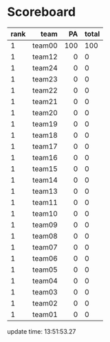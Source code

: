 # Scoreboard
rank    | team  | PA  | total
----|-----:|-----:| -----
1 | team00 | 100 | 100
1 | team12 | 0 | 0
1 | team24 | 0 | 0
1 | team23 | 0 | 0
1 | team22 | 0 | 0
1 | team21 | 0 | 0
1 | team20 | 0 | 0
1 | team19 | 0 | 0
1 | team18 | 0 | 0
1 | team17 | 0 | 0
1 | team16 | 0 | 0
1 | team15 | 0 | 0
1 | team14 | 0 | 0
1 | team13 | 0 | 0
1 | team11 | 0 | 0
1 | team10 | 0 | 0
1 | team09 | 0 | 0
1 | team08 | 0 | 0
1 | team07 | 0 | 0
1 | team06 | 0 | 0
1 | team05 | 0 | 0
1 | team04 | 0 | 0
1 | team03 | 0 | 0
1 | team02 | 0 | 0
1 | team01 | 0 | 0


update time: 13:51:53.27 
